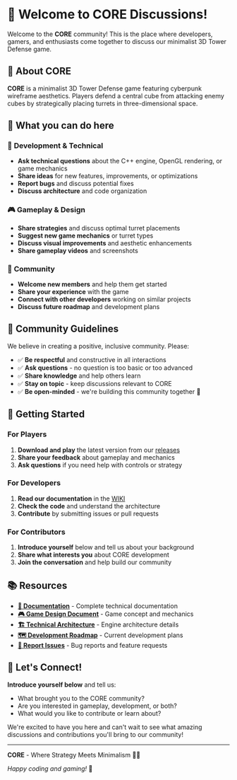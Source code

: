 # 🎯 Welcome to CORE Discussions!

Welcome to the **CORE** community! This is the place where developers, gamers, and enthusiasts come together to discuss our minimalist 3D Tower Defense game.

## 🌟 About CORE

**CORE** is a minimalist 3D Tower Defense game featuring cyberpunk wireframe aesthetics. Players defend a central cube from attacking enemy cubes by strategically placing turrets in three-dimensional space.

## 💬 What you can do here

### 🚀 **Development & Technical**
- **Ask technical questions** about the C++ engine, OpenGL rendering, or game mechanics
- **Share ideas** for new features, improvements, or optimizations
- **Report bugs** and discuss potential fixes
- **Discuss architecture** and code organization

### 🎮 **Gameplay & Design**
- **Share strategies** and discuss optimal turret placements
- **Suggest new game mechanics** or turret types
- **Discuss visual improvements** and aesthetic enhancements
- **Share gameplay videos** and screenshots

### 🤝 **Community**
- **Welcome new members** and help them get started
- **Share your experience** with the game
- **Connect with other developers** working on similar projects
- **Discuss future roadmap** and development plans

## 🎯 Community Guidelines

We believe in creating a positive, inclusive community. Please:

- ✅ **Be respectful** and constructive in all interactions
- ✅ **Ask questions** - no question is too basic or too advanced
- ✅ **Share knowledge** and help others learn
- ✅ **Stay on topic** - keep discussions relevant to CORE
- ✅ **Be open-minded** - we're building this community together 💪

## 🚀 Getting Started

### For Players
1. **Download and play** the latest version from our [releases](https://github.com/Blckburn/CORE/releases)
2. **Share your feedback** about gameplay and mechanics
3. **Ask questions** if you need help with controls or strategy

### For Developers
1. **Read our documentation** in the [WIKI](https://github.com/Blckburn/CORE/tree/master/WIKI)
2. **Check the code** and understand the architecture
3. **Contribute** by submitting issues or pull requests

### For Contributors
1. **Introduce yourself** below and tell us about your background
2. **Share what interests you** about CORE development
3. **Join the conversation** and help build our community

## 📚 Resources

- **[📖 Documentation](https://github.com/Blckburn/CORE/tree/master/WIKI)** - Complete technical documentation
- **[🎮 Game Design Document](https://github.com/Blckburn/CORE/blob/master/WIKI/ENG_Game_Design_Document.md)** - Game concept and mechanics
- **[🏗️ Technical Architecture](https://github.com/Blckburn/CORE/blob/master/WIKI/ENG_Technical_Architecture_Document.md)** - Engine architecture details
- **[🗺️ Development Roadmap](https://github.com/Blckburn/CORE/blob/master/WIKI/ENG_MVP_Roadmap.md)** - Current development plans
- **[🐛 Report Issues](https://github.com/Blckburn/CORE/issues)** - Bug reports and feature requests

## 🎉 Let's Connect!

**Introduce yourself below** and tell us:
- What brought you to the CORE community?
- Are you interested in gameplay, development, or both?
- What would you like to contribute or learn about?

We're excited to have you here and can't wait to see what amazing discussions and contributions you'll bring to our community!

---

**CORE** - Where Strategy Meets Minimalism 🎯✨

*Happy coding and gaming!* 🚀
